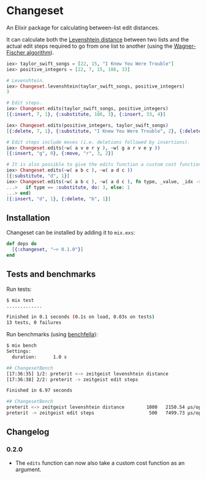 # Changeset

An Elixir package for calculating between-list edit distances.

It can calculate both the [Levenshtein distance](https://en.wikipedia.org/wiki/Levenshtein_distance) between two lists and the actual edit steps required to go from one list to another (using the [Wagner-Fischer algorithm](https://en.wikipedia.org/wiki/Wagner%E2%80%93Fischer_algorithm)).

```elixir
iex> taylor_swift_songs = [22, 15, "I Knew You Were Trouble"]
iex> positive_integers = [22, 7, 15, 186, 33]

# Levenshtein.
iex> Changeset.levenshtein(taylor_swift_songs, positive_integers)
3

# Edit steps.
iex> Changeset.edits(taylor_swift_songs, positive_integers)
[{:insert, 7, 1}, {:substitute, 186, 3}, {:insert, 33, 4}]

iex> Changeset.edits(positive_integers, taylor_swift_songs)
[{:delete, 7, 1}, {:substitute, "I Knew You Were Trouble", 2}, {:delete, 33, 4}]

# Edit steps include moves (i.e. deletions followed by insertions).
iex> Changeset.edits(~w( a v e r y ), ~w( g a r v e y ))
[{:insert, "g", 0}, {:move, "r", 3, 2}]

# It is also possible to give the edits function a custom cost function.
iex> Changeset.edits(~w( a b c ), ~w( a d c ))
[{:substitute, "d", 1}]
iex> Changeset.edits(~w( a b c ), ~w( a d c ), fn type, _value, _idx ->
...>   if type == :substitute, do: 3, else: 1
...> end)
[{:insert, "d", 1}, {:delete, "b", 1}]
```

## Installation

Changeset can be installed by adding it to `mix.exs`:

```elixir
def deps do
  [{:changeset, "~> 0.1.0"}]
end
```

## Tests and benchmarks

Run tests:

```sh
$ mix test
.............

Finished in 0.1 seconds (0.1s on load, 0.03s on tests)
13 tests, 0 failures
```

Run benchmarks (using [benchfella](https://github.com/alco/benchfella)):

```sh
$ mix bench
Settings:
  duration:      1.0 s

## ChangesetBench
[17:36:35] 1/2: preterit <-> zeitgeist levenshtein distance
[17:36:38] 2/2: preterit -> zeitgeist edit steps

Finished in 6.97 seconds

## ChangesetBench
preterit <-> zeitgeist levenshtein distance        1000   2150.54 µs/op
preterit -> zeitgeist edit steps                    500   7499.73 µs/op
```

## Changelog

### 0.2.0

* The `edits` function can now also take a custom cost function as an argument.
